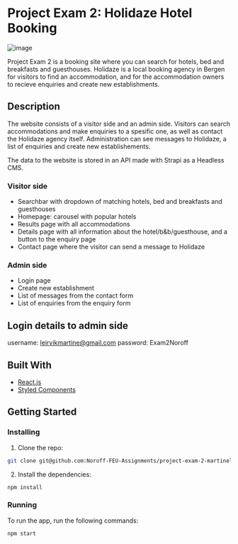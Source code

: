 # Project Exam 2: Holidaze Hotel Booking

![image](https://user-images.githubusercontent.com/71706563/194009715-b4a3fd5f-4c29-4f56-a7d2-fe4601c4eb83.png)

Project Exam 2 is a booking site where you can search for hotels, bed and breakfasts and guesthouses. Holidaze is a local booking agency in Bergen for visitors to find an accommodation, and for the accommodation owners to recieve enquiries and create new establishments.


## Description

The website consists of a visitor side and an admin side. Visitors can search accommodations and make enquiries to a spesific one, as well as contact the Holidaze agency itself. Administration can see messages to Holidaze, a list of enquiries and create new establishements. 

The data to the website is stored in an API made with Strapi as a Headless CMS. 

### Visitor side

- Searchbar with dropdown of matching hotels, bed and breakfasts and guesthouses
- Homepage: carousel with popular hotels
- Results page with all accommodations
- Details page with all information about the hotel/b&b/guesthouse, and a button to the enquiry page
- Contact page where the visitor can send a message to Holidaze

### Admin side

- Login page
- Create new establishment
- List of messages from the contact form
- List of enquiries from the enquiry form

## Login details to admin side

username: leirvikmartine@gmail.com
password: Exam2Noroff

## Built With

- [React.js](https://reactjs.org/)
- [Styled Components](https://styled-components.com/)

## Getting Started

### Installing

1. Clone the repo:

```bash
git clone git@github.com:Noroff-FEU-Assignments/project-exam-2-martineleirvik.git
```

2. Install the dependencies:

```
npm install
```

### Running

To run the app, run the following commands:

```bash
npm start
```
